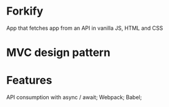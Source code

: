 # Forkify
App that fetches app from an API in vanilla JS, HTML and CSS

# MVC design pattern

# Features
API consumption with async / await;
Webpack;
Babel;
